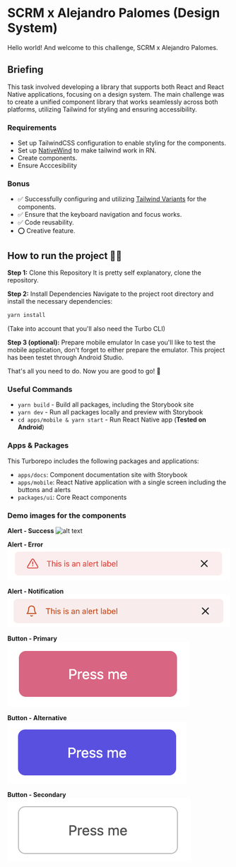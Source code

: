 # SCRM x Alejandro Palomes (Design System)

Hello world! And welcome to this challenge, SCRM x Alejandro Palomes.

## Briefing

This task involved developing a library that supports both React and React Native applications, focusing on a design system. The main challenge was to create a unified component library that works seamlessly across both platforms, utilizing Tailwind for styling and ensuring accessibility.

### Requirements

- Set up TailwindCSS configuration to enable styling for the components.
- Set up [NativeWind](https://www.nativewind.dev/quick-starts/react-native-cli) to make tailwind work in RN.
- Create components.
- Ensure Acccesibility

### Bonus

- ✅ Successfully configuring and utilizing [Tailwind Variants](https://www.tailwind-variants.org/) for the components.
- ✅ Ensure that the keyboard navigation and focus works.
- ✅ Code reusability.
- ⭕️ Creative feature.


## How to run the project 🏃‍♂️

**Step 1:** Clone this Repository
It is pretty self explanatory, clone the repository.

**Step 2:** Install Dependencies
Navigate to the project root directory and install the necessary dependencies:

```sh
yarn install
```

(Take into account that you'll also need the Turbo CLI)

**Step 3 (optional):** Prepare mobile emulator
In case you'll like to test the mobile application, don't forget to either prepare the emulator. This project has been testet through Android Studio.

That's all you need to do. Now you are good to go! 🤘

### Useful Commands

- `yarn build` - Build all packages, including the Storybook site
- `yarn dev` - Run all packages locally and preview with Storybook
- `cd apps/mobile & yarn start` - Run React Native app (**Tested on Android**)


### Apps & Packages

This Turborepo includes the following packages and applications:

- `apps/docs`: Component documentation site with Storybook
- `apps/mobile`: React Native application with a single screen including the buttons and alerts
- `packages/ui`: Core React components

### Demo images for the components

**Alert - Success**
![alt text](https://github.com/AlejandroPalomes/scrm-challenge/blob/main/assets/alert_succes.png?raw=true)

**Alert - Error**
![alt text](https://github.com/AlejandroPalomes/scrm-challenge/blob/main/assets/alert_error.png?raw=true)

**Alert - Notification**
![alt text](https://github.com/AlejandroPalomes/scrm-challenge/blob/main/assets/alert_notification.png?raw=true)

**Button - Primary**
![alt text](https://github.com/AlejandroPalomes/scrm-challenge/blob/main/assets/button_primary.png?raw=true)

**Button - Alternative**
![alt text](https://github.com/AlejandroPalomes/scrm-challenge/blob/main/assets/button_alternative.png?raw=true)

**Button - Secondary**
![alt text](https://github.com/AlejandroPalomes/scrm-challenge/blob/main/assets/button_secondary.png?raw=true)
